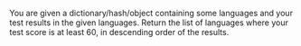 You are given a dictionary/hash/object containing some languages and your test results in the given languages. Return the list of languages where your test score is at least 60, in descending order of the results.